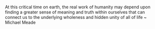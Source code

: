At this critical time on earth, the real work of humanity may depend upon finding a greater sense of meaning and truth within ourselves that can connect us to the underlying wholeness and hidden unity of all of life ~ Michael Meade